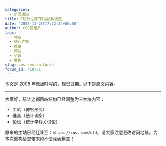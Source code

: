 ```yaml
---
categories:
  - 新闻通知
title: “统计之都”网站结构调整
date: '2008-11-23T17:22:34+00:00'
author: COS管理员
tags:
  - 博客
  - 统计之都
  - 维基
  - 网站
  - 论坛
  - 重构
slug: cos-restructured
forum_id: 418731
---
```


本文是 2008 年改版时写的，现已过期。以下是原文内容。

---

大家好，统计之都网站结构已经调整为三大块内容：

* 主站（博客形式）
* 维基（统计词条）
* 论坛（统计学相关讨论）

原来的主站已经迁移至：`https://cos.name/old`，请大家注意更改访问地址。为本次重构给您带来的不便深表歉意！
